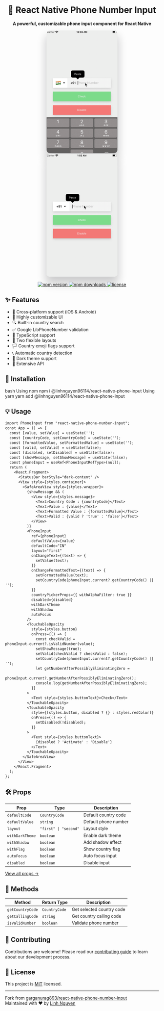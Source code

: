 <div align="center">
  <h1>📱 React Native Phone Number Input</h1>
  <p><strong>A powerful, customizable phone input component for React Native</strong></p>

  <div>
    <img src="./gif/Phone_Number_Input_Layout_1.gif" height="400" style="margin: 0 10px; border-radius: 10px; box-shadow: 0 20px 30px 3px rgba(9, 9, 16, 0.2);">
    <img src="./gif/Phone_Number_Input_Layout_2.gif" height="400" style="margin: 0 10px; border-radius: 10px; box-shadow: 0 20px 30px 3px rgba(9, 9, 16, 0.2);">
  </div>

  <p>
    <a href="https://www.npmjs.com/package/react-native-phone-number-input">
      <img src="https://img.shields.io/npm/v/react-native-phone-number-input.svg" alt="npm version">
    </a>
    <a href="https://www.npmjs.com/package/react-native-phone-number-input">
      <img src="https://img.shields.io/npm/dm/react-native-phone-number-input.svg" alt="npm downloads">
    </a>
    <a href="https://github.com/linhnguyen-gt/react-native-phone-number-input/blob/master/LICENSE">
      <img src="https://img.shields.io/github/license/linhnguyen-gt/react-native-phone-number-input.svg" alt="license">
    </a>
  </p>
</div>

## ✨ Features

- 📱 Cross-platform support (iOS & Android)
- 🎨 Highly customizable UI
- 🔍 Built-in country search
- ✅ Google LibPhoneNumber validation
- 🎯 TypeScript support
- 🔄 Two flexible layouts
- 🏳️ Country emoji flags support
- 📞 Automatic country detection
- 🎨 Dark theme support
- 🔧 Extensive API

## 🚀 Installation

bash
Using npm
npm i @linhnguyen96114/react-native-phone-input
Using yarn
yarn add @linhnguyen96114/react-native-phone-input

## 💡 Usage

```tsx
import PhoneInput from "react-native-phone-number-input";
const App = () => {
  const [value, setValue] = useState('');
  const [countryCode, setCountryCode] = useState('');
  const [formattedValue, setFormattedValue] = useState('');
  const [valid, setValid] = useState(false);
  const [disabled, setDisabled] = useState(false);
  const [showMessage, setShowMessage] = useState(false);
  const phoneInput = useRef<PhoneInputRefType>(null);
  return (
    <React.Fragment>
      <StatusBar barStyle="dark-content" />
      <View style={styles.container}>
        <SafeAreaView style={styles.wrapper}>
          {showMessage && (
            <View style={styles.message}>
              <Text>Country Code : {countryCode}</Text>
              <Text>Value : {value}</Text>
              <Text>Formatted Value : {formattedValue}</Text>
              <Text>Valid : {valid ? 'true' : 'false'}</Text>
            </View>
          )}
          <PhoneInput
            ref={phoneInput}
            defaultValue={value}
            defaultCode="IN"
            layout="first"
            onChangeText={(text) => {
              setValue(text);
            }}
            onChangeFormattedText={(text) => {
              setFormattedValue(text);
              setCountryCode(phoneInput.current?.getCountryCode() || '');
            }}
            countryPickerProps={{ withAlphaFilter: true }}
            disabled={disabled}
            withDarkTheme
            withShadow
            autoFocus
          />
          <TouchableOpacity
            style={styles.button}
            onPress={() => {
              const checkValid = phoneInput.current?.isValidNumber(value);
              setShowMessage(true);
              setValid(checkValid ? checkValid : false);
              setCountryCode(phoneInput.current?.getCountryCode() || '');
              let getNumberAfterPossiblyEliminatingZero =
                phoneInput.current?.getNumberAfterPossiblyEliminatingZero();
              console.log(getNumberAfterPossiblyEliminatingZero);
            }}
          >
            <Text style={styles.buttonText}>Check</Text>
          </TouchableOpacity>
          <TouchableOpacity
            style={[styles.button, disabled ? {} : styles.redColor]}
            onPress={() => {
              setDisabled(!disabled);
            }}
          >
            <Text style={styles.buttonText}>
              {disabled ? 'Activate' : 'Disable'}
            </Text>
          </TouchableOpacity>
        </SafeAreaView>
      </View>
    </React.Fragment>
  );
};
```


## 🛠️ Props

| Prop | Type | Description |
|------|------|-------------|
| `defaultCode` | `CountryCode` | Default country code |
| `defaultValue` | `string` | Default phone number |
| `layout` | `"first" \| "second"` | Layout style |
| `withDarkTheme` | `boolean` | Enable dark theme |
| `withShadow` | `boolean` | Add shadow effect |
| `withFlag` | `boolean` | Show country flag |
| `autoFocus` | `boolean` | Auto focus input |
| `disabled` | `boolean` | Disable input |

[View all props →](./docs/PROPS.md)

## 🔧 Methods

| Method | Return Type | Description |
|--------|-------------|-------------|
| `getCountryCode` | `CountryCode` | Get selected country code |
| `getCallingCode` | `string` | Get country calling code |
| `isValidNumber` | `boolean` | Validate phone number |

## 🤝 Contributing

Contributions are welcome! Please read our [contributing guide](CONTRIBUTING.md) to learn about our development process.

## 📝 License

This project is [MIT](LICENSE) licensed.

---

 <p>
    Fork from <a href="https://github.com/garganurag893/react-native-phone-number-input">garganurag893/react-native-phone-number-input</a>
    <br/>
    Maintained with ❤️ by <a href="https://github.com/linhnguyen-gt">Linh Nguyen</a>
</p>

